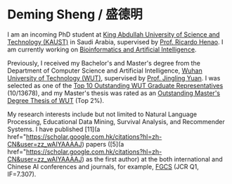 Deming Sheng / 盛德明
==

I am an incoming PhD student at [King Abdullah University of Science and Technology (KAUST)](https://www.kaust.edu.sa/en) in Saudi Arabia, supervised by [Prof. Ricardo Henao](https://www.kaust.edu.sa/en/study/faculty/ricardo-henao). I am currently working on [Bioinformatics and Artificial Intelligence](https://bioe.kaust.edu.sa/team/bioinformatics-machine-learning).

Previously, I received my Bachelor's and Master's degree from the Department of Computer Science and Artificial Intelligence, [Wuhan University of Technology (WUT)](http://whut.edu.cn/), supervised by [Prof. Jingling Yuan](http://cst.whut.edu.cn/xygk/szdw/201505/t20150527_876882.shtml). I was selected as one of the [Top 10 Outstanding WUT Graduate Representatives](https://weibo.com/1899783701/4783567697353785) (10/13678), and my Master's thesis was rated as an [Outstanding Master's Degree Thesis of WUT](http://gd.whut.edu.cn/xw/tzgg/202301/P020230103591544236978.pdf) (Top 2%).

My research interests include but not limited to Natural Language Processing, Educational Data Mining, Survival Analysis, and Recommender Systems. I have published [11](a href="https://scholar.google.com.hk/citations?hl=zh-CN&user=zz_wAIYAAAAJ) papers ([5](a href="https://scholar.google.com.hk/citations?hl=zh-CN&user=zz_wAIYAAAAJ) as the first author) at the both international and Chinese AI conferences and journals, for example, [FGCS](https://www.sciencedirect.com/journal/future-generation-computer-systems) (JCR Q1, IF=7.307).

